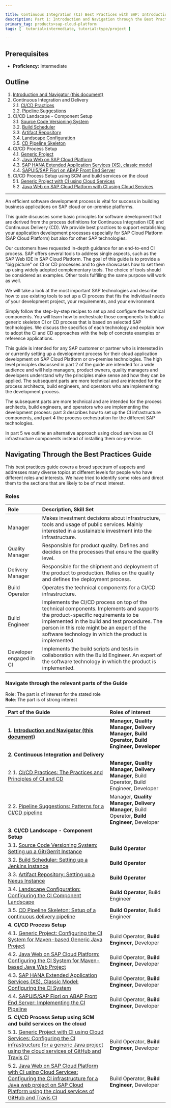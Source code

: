 ```yaml
---

title: Continuous Integration (CI) Best Practices with SAP: Introduction and Navigator
description: Part 1: Introduction and Navigation through the Best Practices Guide
primary_tag: products>sap-cloud-platform
tags: [  tutorial>intermediate, tutorial:type/project ]

---
```


## Prerequisites  
 - **Proficiency:** Intermediate

## Outline

1. [Introduction and Navigator (this document)](http://www.sap.com/developer/tutorials/ci-best-practices-intro.html)  
2. Continuous Integration and Delivery  
2.1. [CI/CD Practices](http://www.sap.com/developer/tutorials/ci-best-practices-ci-cd.html)  
2.2. [Pipeline Suggestions](http://www.sap.com/developer/tutorials/ci-best-practices-pipelines.html)  
3. CI/CD Landscape - Component Setup  
3.1. [Source Code Versioning System](http://www.sap.com/developer/tutorials/ci-best-practices-scm.html)  
3.2. [Build Scheduler](http://www.sap.com/developer/tutorials/ci-best-practices-build.html)  
3.3. [Artifact Repository](http://www.sap.com/developer/tutorials/ci-best-practices-artifacts.html)  
3.4. [Landscape Configuration](http://www.sap.com/developer/tutorials/ci-best-practices-landscape.html)  
3.5. [CD Pipeline Skeleton](http://www.sap.com/developer/tutorials/ci-best-practices-pipeline-skeleton.html)  
4. CI/CD Process Setup  
4.1. [Generic Project](http://www.sap.com/developer/tutorials/ci-best-practices-generic.html)  
4.2. [Java Web on SAP Cloud Platform](http://www.sap.com/developer/tutorials/ci-best-practices-java-hcp.html)  
4.3. [SAP HANA Extended Application Services (XS), classic model](http://www.sap.com/developer/tutorials/ci-best-practices-xsc.html)  
4.4. [SAPUI5/SAP Fiori on ABAP Front End Server](http://www.sap.com/developer/tutorials/ci-best-practices-fiori-abap.html)  
5. CI/CD Process Setup using SCM and build services on the cloud  
5.1. [Generic Project with CI using Cloud Services](http://www.sap.com/developer/tutorials/ci-best-practices-generic-cloud.html)  
5.2. [Java Web on SAP Cloud Platform with CI using Cloud Services](http://www.sap.com/developer/tutorials/ci-best-practices-java-hcp-cloud.html)  

---


An efficient software development process is vital for success in building business applications on SAP cloud or on-premise platforms.

This guide discusses some basic principles for software development that are derived from the process definitions for Continuous Integration (CI) and Continuous Delivery (CD). We provide best practices to support establishing your application development processes especially for SAP Cloud Platform (SAP Cloud Platform) but also for other SAP technologies.

Our customers have requested in-depth guidance for an end-to-end CI process. SAP offers several tools to address single aspects, such as the SAP Web IDE in SAP Cloud Platform. The goal of this guide is to provide a "big picture" on CI or CD processes and to give showcases how to set them up using widely adopted complementary tools. The choice of tools should be considered as examples. Other tools fulfilling the same purpose will work as well.

We will take a look at the most important SAP technologies and describe how to use existing tools to set up a CI process that fits the individual needs of your development project, your requirements, and your environment.

Simply follow the step-by-step recipes to set up and configure the technical components. You will learn how to orchestrate those components to build a generic skeleton CI or CD process that is based on selected SAP technologies. We discuss the specifics of each technology and explain how to adopt the CI and CD approaches with the help of concrete examples or reference applications.

This guide is intended for any SAP customer or partner who is interested in or currently setting up a development process for their cloud application development on SAP Cloud Platform or on-premise technologies. The high level principles discussed in part 2 of the guide are intended for a wide audience and will help managers, product owners, quality managers and developers understand why the principles make sense and how they can be applied. The subsequent parts are more technical and are intended for the process architects, build engineers, and operators who are implementing the development process.

The subsequent parts are more technical and are intended for the process architects, build engineers, and operators who are implementing the development process: part 3 describes how to set up the CI infrastructure components, and part 4 the process orchestration for the different SAP technologies.

In part 5 we outline an alternative approach using cloud services as CI infrastructure components instead of installing them on-premise.  


## Navigating Through the Best Practices Guide

This best practices guide covers a broad spectrum of aspects and addresses many diverse topics at different levels for people who have different roles and interests. We have tried to identify some roles and direct them to the sections that are likely to be of most interest.

### Roles

Role                      | Description, Skill Set
:------------------------ | :----------------------------------------------------------------
Manager                   | Makes investment decisions about infrastructure, tools and usage of public services. Mainly interested in a sustainable investment into the infrastructure.
Quality Manager           | Responsible for product quality. Defines and decides on the processes that ensure the quality level.
Delivery Manager          | Responsible for the shipment and deployment of the product to production. Relies on the quality and defines the deployment process.
Build Operator            | Operates the technical components for a CI/CD infrastructure.
Build Engineer            | Implements the CI/CD process on top of the technical components. Implements and supports the product-specific requirements to be implemented in the build and test procedures. The person in this role might be an expert of the software technology in which the product is implemented.
Developer engaged in CI   | Implements the build scripts and tests in collaboration with the Build Engineer. An expert of the software technology in which the product is implemented.

### Navigate through the relevant parts of the Guide

Role: The part is of interest for the stated role  
**Role**: The part is of strong interest  

Part of the Guide      | Roles of interest
:--------------------- | :----------------
**1. [Introduction and Navigator (this document)](http://www.sap.com/developer/tutorials/ci-best-practices-intro.html)** | **Manager, Quality Manager, Delivery Manager, Build Operator, Build Engineer, Developer**
**2. Continuous Integration and Delivery** |
2.1. [CI/CD Practices: The Practices and Principles of CI and CD](http://www.sap.com/developer/tutorials/ci-best-practices-ci-cd.html)   | **Manager, Quality Manager, Delivery Manager**, Build Operator, Build Engineer, Developer
2.2. [Pipeline Suggestions: Patterns for a CI/CD pipeline](http://www.sap.com/developer/tutorials/ci-best-practices-pipelines.html)   | Manager, **Quality Manager, Delivery Manager**, Build Operator, **Build Engineer**, Developer
**3. CI/CD Landscape - Component Setup**   |
3.1. [Source Code Versioning System: Setting up a Git/Gerrit Instance](http://www.sap.com/developer/tutorials/ci-best-practices-scm.html)     | **Build Operator**
3.2. [Build Scheduler: Setting up a Jenkins Instance](http://www.sap.com/developer/tutorials/ci-best-practices-build.html)       | **Build Operator**
3.3. [Artifact Repository: Setting up a Nexus Instance](http://www.sap.com/developer/tutorials/ci-best-practices-artifacts.html)       | **Build Operator**
3.4. [Landscape Configuration: Configuring the CI Component Landscape](http://www.sap.com/developer/tutorials/ci-best-practices-landscape.html)       | **Build Operator**, Build Engineer
3.5. [CD Pipeline Skeleton: Setup of a continuous delivery pipeline](http://www.sap.com/developer/tutorials/ci-best-practices-pipeline-skeleton.html)       | **Build Operator**, Build Engineer
**4. CI/CD Process Setup**                |
4.1. [Generic Project: Configuring the CI System for Maven-based Generic Java Project](http://www.sap.com/developer/tutorials/ci-best-practices-generic.html)                 | Build Operator, **Build Engineer**, Developer
4.2. [Java Web on SAP Cloud Platform: Configuring the CI System for Maven-based Java Web Project](http://www.sap.com/developer/tutorials/ci-best-practices-java-hcp.html) | Build Operator, **Build Engineer**, Developer
4.3. [SAP HANA Extended Application Services (XS), Classic Model: Configuring the CI System](http://www.sap.com/developer/tutorials/ci-best-practices-xsc.html) | Build Operator, **Build Engineer**, Developer
4.4. [SAPUI5/SAP Fiori on ABAP Front End Server: Implementing the CI Pipeline](http://www.sap.com/developer/tutorials/ci-best-practices-fiori-abap.html) | Build Operator, **Build Engineer**, Developer
**5. CI/CD Process Setup using SCM and build services on the cloud**  |
5.1. [Generic Project with CI using Cloud Services: Configuring the CI infrastructure for a generic Java project using the cloud services of GitHub and Travis CI](http://www.sap.com/developer/tutorials/ci-best-practices-generic-cloud.html) | Build Operator, **Build Engineer**, Developer
5.2. [Java Web on SAP Cloud Platform with CI using Cloud Services: Configuring the CI infrastructure for a Java web project on SAP Cloud Platform using the cloud services of GitHub and Travis CI](http://www.sap.com/developer/tutorials/ci-best-practices-java-hcp-cloud.html) | Build Operator, **Build Engineer**, Developer
